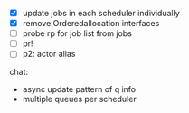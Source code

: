 - [x] update jobs in each scheduler individually
- [x] remove Orderedallocation interfaces
- [ ] probe rp for job list from jobs
- [ ] pr!
- [ ] p2: actor alias

chat:
- async update pattern of q info
- multiple queues per scheduler
